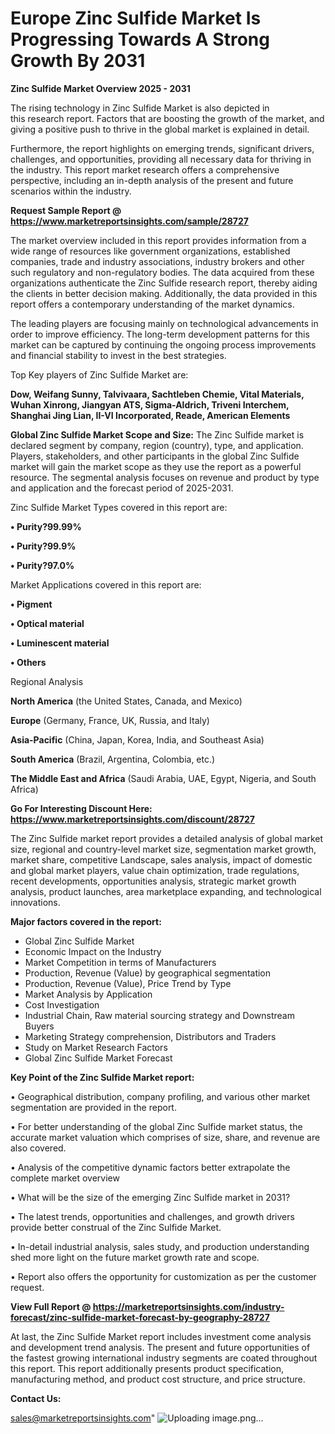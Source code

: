 # Europe Zinc Sulfide Market Is Progressing Towards A Strong Growth By 2031

<Strong> Zinc Sulfide Market Overview 2025 - 2031</strong>

The rising technology in Zinc Sulfide Market is also depicted in this research report. Factors that are boosting the growth of the market, and giving a positive push to thrive in the global market is explained in detail.

Furthermore, the report highlights on emerging trends, significant drivers, challenges, and opportunities, providing all necessary data for thriving in the industry. This report market research offers a comprehensive perspective, including an in-depth analysis of the present and future scenarios within the industry.

<strong>Request Sample Report @ <a href=https://www.marketreportsinsights.com/sample/28727>https://www.marketreportsinsights.com/sample/28727</a></strong>

The market overview included in this report provides information from a wide range of resources like government organizations, established companies, trade and industry associations, industry brokers and other such regulatory and non-regulatory bodies. The data acquired from these organizations authenticate the Zinc Sulfide research report, thereby aiding the clients in better decision making. Additionally, the data provided in this report offers a contemporary understanding of the market dynamics.

The leading players are focusing mainly on technological advancements in order to improve efficiency. The long-term development patterns for this market can be captured by continuing the ongoing process improvements and financial stability to invest in the best strategies.

Top Key players of Zinc Sulfide Market are:

<strong>Dow, Weifang Sunny, Talvivaara, Sachtleben Chemie, Vital Materials, Wuhan Xinrong, Jiangyan ATS, Sigma-Aldrich, Triveni Interchem, Shanghai Jing Lian, II-VI Incorporated, Reade, American Elements</strong>

<strong><b>Global Zinc Sulfide Market Scope and Size:</b></strong>
The Zinc Sulfide market is declared segment by company, region (country), type, and application. Players, stakeholders, and other participants in the global Zinc Sulfide market will gain the market scope as they use the report as a powerful resource. The segmental analysis focuses on revenue and product by type and application and the forecast period of 2025-2031.

Zinc Sulfide Market Types covered in this report are:

<strong>• Purity?99.99%

• Purity?99.9%

• Purity?97.0%</strong>

Market Applications covered in this report are:

<strong>• Pigment

• Optical material

• Luminescent material

• Others</strong> 

Regional Analysis

<strong>North America</strong> (the United States, Canada, and Mexico)

<strong>Europe</strong> (Germany, France, UK, Russia, and Italy)

<strong>Asia-Pacific</strong> (China, Japan, Korea, India, and Southeast Asia)

<strong>South America</strong> (Brazil, Argentina, Colombia, etc.)

<strong>The Middle East and Africa</strong> (Saudi Arabia, UAE, Egypt, Nigeria, and South Africa)

<strong>Go For Interesting Discount Here: <a href=https://www.marketreportsinsights.com/discount/28727>https://www.marketreportsinsights.com/discount/28727</a></strong>

The Zinc Sulfide market report provides a detailed analysis of global market size, regional and country-level market size, segmentation market growth, market share, competitive Landscape, sales analysis, impact of domestic and global market players, value chain optimization, trade regulations, recent developments, opportunities analysis, strategic market growth analysis, product launches, area marketplace expanding, and technological innovations.

<strong><b>Major factors covered in the report:</b></strong>
<ul>
  <li>Global Zinc Sulfide Market </li>
  <li>Economic Impact on the Industry</li>
  <li>Market Competition in terms of Manufacturers</li>
  <li>Production, Revenue (Value) by geographical segmentation</li>
  <li>Production, Revenue (Value), Price Trend by Type</li>
  <li>Market Analysis by Application</li>
  <li>Cost Investigation</li>
  <li>Industrial Chain, Raw material sourcing strategy and Downstream Buyers</li>
  <li>Marketing Strategy comprehension, Distributors and Traders</li>
  <li>Study on Market Research Factors</li>
  <li>Global Zinc Sulfide Market Forecast</li>
</ul>

<strong><b>Key Point of the Zinc Sulfide Market report:</b></strong>

• Geographical distribution, company profiling, and various other market segmentation are provided in the report.

• For better understanding of the global Zinc Sulfide market status, the accurate market valuation which comprises of size, share, and revenue are also covered.

• Analysis of the competitive dynamic factors better extrapolate the complete market overview

• What will be the size of the emerging Zinc Sulfide market in 2031?

• The latest trends, opportunities and challenges, and growth drivers provide better construal of the Zinc Sulfide Market.

• In-detail industrial analysis, sales study, and production understanding shed more light on the future market growth rate and scope.

• Report also offers the opportunity for customization as per the customer request.

<strong><b>View Full Report @ <a href=https://marketreportsinsights.com/industry-forecast/zinc-sulfide-market-forecast-by-geography-28727>https://marketreportsinsights.com/industry-forecast/zinc-sulfide-market-forecast-by-geography-28727</a></b></strong>


At last, the Zinc Sulfide Market report includes investment come analysis and development trend analysis. The present and future opportunities of the fastest growing international industry segments are coated throughout this report. This report additionally presents product specification, manufacturing method, and product cost structure, and price structure.

<strong>Contact Us:</strong>

sales@marketreportsinsights.com"
![Uploading image.png…]()
